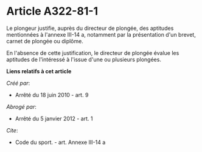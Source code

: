 # Article A322-81-1

Le plongeur justifie, auprès du directeur de plongée, des aptitudes mentionnées à l'annexe III-14 a, notamment par la
présentation d'un brevet, carnet de plongée ou diplôme. 

En l'absence de cette justification, le directeur de plongée évalue les aptitudes de l'intéressé à l'issue d'une ou plusieurs
plongées.

**Liens relatifs à cet article**

_Créé par_:

  - Arrêté du 18 juin 2010 - art. 9

_Abrogé par_:

  - Arrêté du 5 janvier 2012 - art. 1

_Cite_:

  - Code du sport. - art. Annexe III-14 a
